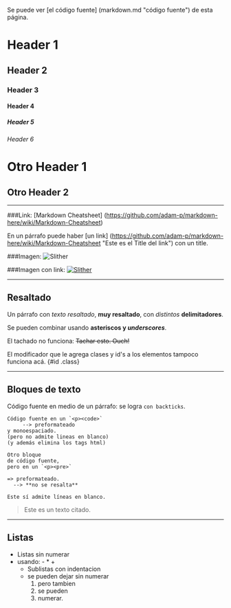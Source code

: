 Se puede ver [el código fuente] (markdown.md "código fuente") de esta página.



# Header 1
## Header 2
### Header 3
#### Header 4
##### Header 5
###### Header 6

Otro Header 1
=============

Otro Header 2
-------------

---

###Link:
[Markdown Cheatsheet] (https://github.com/adam-p/markdown-here/wiki/Markdown-Cheatsheet)

En un párrafo puede haber [un link] (https://github.com/adam-p/markdown-here/wiki/Markdown-Cheatsheet "Este es el Title del link") con un title.

###Imagen:
![Slither](http://www.slither-io.com/chrome/changeskin2.png)

###Imagen con link:
[![Slither](http://www.slither-io.com/chrome/changeskin2.png)](http://slither.io/)


---

## Resaltado

Un párrafo con *texto resaltado*, **muy resaltado**, con _distintos_ __delimitadores__.

Se pueden combinar usando **asteriscos y _underscores_**.

El tachado no funciona: ~~Tachar esto.  Ouch!~~

El modificador que le agrega clases y id's a los elementos tampoco funciona acá.
{#id .class}

***

## Bloques de texto

Código fuente en medio de un párrafo: se logra `con backticks`.


```
Código fuente en un `<p><code>`
     --> preformateado
y monoespaciado.
(pero no admite lineas en blanco)
(y además elimina los tags html)
```

    Otro bloque
    de código fuente,
    pero en un `<p><pre>`

    => preformateado.
      --> **no se resalta**

    Este sí admite líneas en blanco.


> Este es un texto
> citado.

___

## Listas

* Listas sin numerar
* usando: -  *  +
  - Sublistas con indentacion
  - se pueden dejar sin numerar
    1. pero tambien
    1. se pueden
    1. numerar.



